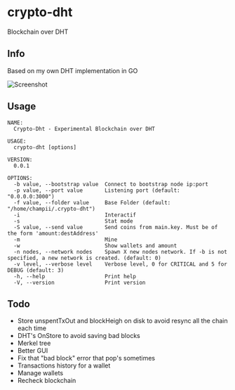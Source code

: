 # crypto-dht
Blockchain over DHT

## Info

Based on my own DHT implementation in GO

![Screenshot](https://github.com/champii/crypto-dht/raw/master/screenshot.png "Screenshot")

## Usage

```
NAME:
  Crypto-Dht - Experimental Blockchain over DHT

USAGE:
  crypto-dht [options]

VERSION:
  0.0.1

OPTIONS:
  -b value, --bootstrap value  Connect to bootstrap node ip:port
  -p value, --port value       Listening port (default: "0.0.0.0:3000")
  -f value, --folder value     Base Folder (default: "/home/champii/.crypto-dht")
  -i                           Interactif
  -s                           Stat mode
  -S value, --send value       Send coins from main.key. Must be of the form 'amount:destAddress'
  -m                           Mine
  -w                           Show wallets and amount
  -n nodes, --network nodes    Spawn X new nodes network. If -b is not specified, a new network is created. (default: 0)
  -v level, --verbose level    Verbose level, 0 for CRITICAL and 5 for DEBUG (default: 3)
  -h, --help                   Print help
  -V, --version                Print version
```

## Todo

- Store unspentTxOut and blockHeigh on disk to avoid resync all the chain each time
- DHT's OnStore to avoid saving bad blocks
- Merkel tree
- Better GUI
- Fix that "bad block" error that pop's sometimes
- Transactions history for a wallet
- Manage wallets
- Recheck blockchain
